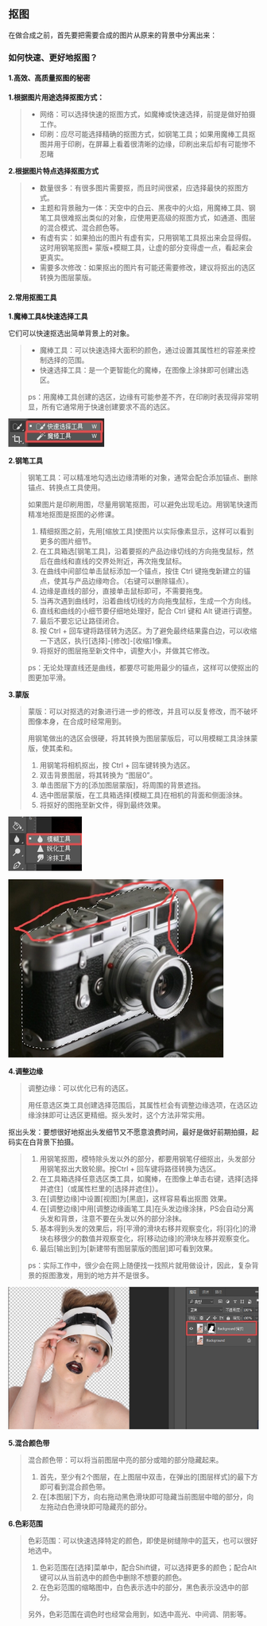 ## 抠图

在做合成之前，首先要把需要合成的图片从原来的背景中分离出来：

### 如何快速、更好地抠图？

#### 1.高效、高质量抠图的秘密

**1.根据图片用途选择抠图方式：**

> * 网络：可以选择快速的抠图方式，如魔棒或快速选择，前提是做好拍摄工作。
> * 印刷：应尽可能选择精确的抠图方式，如钢笔工具；如果用魔棒工具抠图并用于印刷，在屏幕上看着很清晰的边缘，印刷出来后却有可能惨不忍睹

**2.根据图片特点选择抠图方式**

> * 数量很多：有很多图片需要抠，而且时间很紧，应选择最快的抠图方式。
> * 主题和背景融为一体：天空中的白云、黑夜中的火焰，用魔棒工具、钢笔工具很难抠出类似的对象，应使用更高级的抠图方式，如通道、图层的混合模式、混合颜色等。
> * 有虚有实：如果拍出的图片有虚有实，只用钢笔工具抠出来会显得假。这时用钢笔抠图+ 蒙版+模糊工具，让虚的部分变得虚一点，看起来会更真实。
> * 需要多次修改：如果抠出的图片有可能还需要修改，建议将抠出的选区转换为图层蒙版。

#### 2.常用抠图工具

**1.魔棒工具&快速选择工具**

它们可以快速抠选出简单背景上的对象。

> * 魔棒工具：可以快速选择大面积的颜色，通过设置其属性栏的容差来控制选择的范围。
> * 快速选择工具：是一个更智能化的魔棒，在图像上涂抹即可创建出选区。
>
> ps：用魔棒工具创建的选区，边缘有可能参差不齐，在印刷时表现得非常明显，所有它通常用于快速创建要求不高的选区。

![](/assets/魔棒工具&快速选择工具.jpg)

**2.钢笔工具**

> 钢笔工具：可以精准地勾选出边缘清晰的对象，通常会配合添加锚点、删除锚点、转换点工具使用。
>
> 如果图片是印刷用图，尽量用钢笔抠图，可以避免出现毛边。用钢笔快速而精准地抠图是抠图的必修课。
>
> 1. 精细抠图之前，先用\[缩放工具\]使图片以实际像素显示，这样可以看到更多的图片细节。
> 2. 在工具箱选\[钢笔工具\]，沿着要抠的产品边缘切线的方向拖曳鼠标，然后在曲线和直线的交界处附近，再次拖曳鼠标。
> 3. 在曲线中间部位单击鼠标添加一个锚点，按住 Ctrl 键拖曳新建立的锚点，使其与产品边缘吻合。（右键可以删除锚点）。
> 4. 边缘是直线的部分，直接单击鼠标即可，不需要拖曳。
> 5. 当再次遇到曲线时，沿着曲线切线的方向拖曳鼠标，生成一个方向线。
> 6. 直线和曲线的小细节要仔细地处理好，配合 Ctrl 键和 Alt 键进行调整。
> 7. 最后不要忘记让路径闭合。
> 8. 按 Ctrl + 回车键将路径转为选区。为了避免最终结果露白边，可以收缩一下选区，执行\[选择\]-\[修改\]-\[收缩\]1像素。
> 9. 将抠好的图层拖至新文件中，调整大小，并做其它修改。
>
> ps：无论处理直线还是曲线，都要尽可能用最少的锚点，这样可以使抠出的图更加平滑。

**3.蒙版**

> 蒙版：可以对抠选的对象进行进一步的修改，并且可以反复修改，而不破坏图像本身，在合成时经常用到。
>
> 用钢笔做出的选区会很硬，将其转换为图层蒙版后，可以用模糊工具涂抹蒙版，使其柔和。
>
> 1. 用钢笔将相机抠出，按 Ctrl + 回车键转换为选区。
> 2. 双击背景图层，将其转换为 “图层0”。
> 3. 单击图层下方的\[添加图层蒙版\]，将周围的背景遮挡。
> 4. 选中图层蒙版，在工具箱选择\[模糊工具\]在相机的背面和侧面涂抹。
> 5. 将抠好的图拖至新文件，得到最终效果。

![](/assets/模糊工具.jpg)

![](/assets/蒙版抠图.jpg)

**4.调整边缘**

> 调整边缘：可以优化已有的选区。
>
> 用任意选区类工具创建选择范围后，其属性栏会有调整边缘选项，在选区边缘涂抹即可让选区更精细。抠头发时，这个方法非常实用。

抠出头发：要想很好地抠出头发细节又不愿意浪费时间，最好是做好前期拍摄，起码实在白背景下拍摄。

> 1. 用钢笔抠图，模特除头发以外的部分，都要用钢笔仔细抠出，头发部分用钢笔抠出大致轮廓。按Ctrl + 回车键将路径转换为选区。
> 2. 在工具箱选择任意选区类工具，如魔棒，在图像上单击右键，选择\[选择并遮住\]（或属性栏里的\[选择并遮住\]）。
> 3. 在\[调整边缘\]中设置\[视图\]为\[黑底\]，这样容易看出抠图 效果。
> 4. 在\[调整边缘\]中用\[调整边缘画笔工具\]在头发边缘涂抹，PS会自动分离头发和背景，注意不要在头发以外的部分涂抹。
> 5. 基本得到头发的效果后，将\[平滑的滑块右移并观察变化，将\[羽化\]的滑块右移很少的数值并观察变化，将\[移动边缘\]的滑块左移并观察变化。
> 6. 最后\[输出到\]为\[新建带有图层蒙版的图层\]即可看到效果。
>
> ps：实际工作中，很少会在网上随便找一找照片就用做设计，因此，复杂背景的抠图激发，用到的地方并不是很多。

![](/assets/抠出头发.jpg)

**5.混合颜色带**

> 混合颜色带：可以将当前图层中亮的部分或暗的部分隐藏起来。
>
> 1. 首先，至少有2个图层，在上图层中双击，在弹出的\[图层样式\]的最下方即可看到混合颜色带。
> 2. 在\[本图层\]下方，向右拖动黑色滑块即可隐藏当前图层中暗的部分，向左拖动白色滑块即可隐藏亮的部分。

**6.色彩范围**

> 色彩范围：可以快速选择特定的颜色，即使是树缝隙中的蓝天，也可以很好地选中。
>
> 1. 色彩范围在\[选择\]菜单中，配合Shift键，可以选择更多的颜色；配合Alt键可以从当前选中的颜色中删除不想要的颜色。
> 2. 在色彩范围的缩略图中，白色表示选中的部分，黑色表示没选中的部分。
>
> 另外，色彩范围在调色时也经常会用到，如选中高光、中间调、阴影等。



